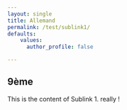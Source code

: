 ```yaml
---
layout: single
title: Allemand
permalink: /test/sublink1/
defaults:
    values:
      author_profile: false

---
```


## 9ème

This is the content of Sublink 1. really !
